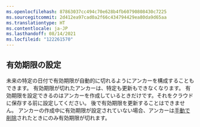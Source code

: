 ```yaml
---
ms.openlocfilehash: 87863037cc494c70e628b4fb60790808430c7225
ms.sourcegitcommit: 2d412ea97cad0a2f66c434794429ea80da9d65aa
ms.translationtype: HT
ms.contentlocale: ja-JP
ms.lasthandoff: 08/14/2021
ms.locfileid: "122261570"
---
```

## <a name="set-expiration"></a>有効期限の設定

未来の特定の日付で有効期限が自動的に切れるようにアンカーを構成することもできます。 有効期限が切れたアンカーは、特定も更新もできなくなります。 有効期限を設定できるのはアンカーを作成しているときだけです。それをクラウドに保存する前に設定してください。 後で有効期限を更新することはできません。 アンカーの作成中に有効期限が設定されていない場合、アンカーは[手動で削除](../articles/spatial-anchors/how-tos/create-locate-anchors-unity.md#delete-anchors)されたときにのみ有効期限が切れます。